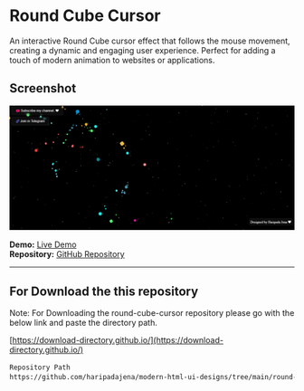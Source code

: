 # Round Cube Cursor

An interactive Round Cube cursor effect that follows the mouse movement, creating a dynamic and engaging user experience. Perfect for adding a touch of modern animation to websites or applications.

## Screenshot

<img src="https://github.com/haripadajena/modern-html-ui-designs/blob/main/round-cube-cursor/Round_Cube.PNG" alt="Description" style="max-width: 100%; height: auto;"/>
 
**Demo:** [Live Demo](https://haripadajena.github.io/modern-html-ui-designs/round-cube-cursor)  
**Repository:** [GitHub Repository](https://github.com/haripadajena/modern-html-ui-designs/tree/main/round-cube-cursor)

---

## For Download the this repository

Note: For Downloading the round-cube-cursor repository please go with the below link and paste the directory path.

[https://download-directory.github.io/](https://download-directory.github.io/)

```bash
Repository Path
https://github.com/haripadajena/modern-html-ui-designs/tree/main/round-cube-cursor

```
